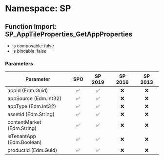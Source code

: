 # Namespace: SP

## Function Import: SP_AppTileProperties_GetAppProperties

- Is composable: false
- Is bindable: false

### Parameters

Parameter | SPO | SP 2019 | SP 2016 | SP 2013
----------|:---:|:-------:|:-------:|:-------:
appId (Edm.Guid) | ✅ | ✅ | ❌ | ❌
appSource (Edm.Int32) | ✅ | ✅ | ❌ | ❌
appType (Edm.Int32) | ✅ | ✅ | ❌ | ❌
assetId (Edm.String) | ✅ | ✅ | ❌ | ❌
contentMarket (Edm.String) | ✅ | ✅ | ❌ | ❌
isTenantApp (Edm.Boolean) | ✅ | ✅ | ❌ | ❌
productId (Edm.Guid) | ✅ | ✅ | ❌ | ❌